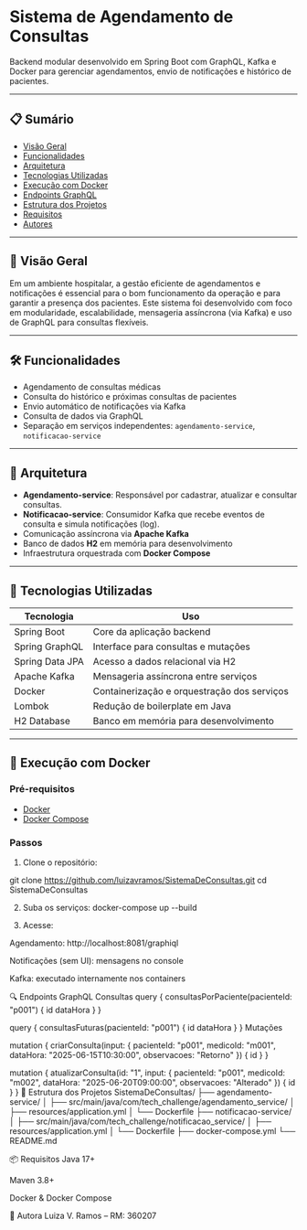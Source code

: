 # Sistema de Agendamento de Consultas

Backend modular desenvolvido em Spring Boot com GraphQL, Kafka e Docker para gerenciar agendamentos, envio de notificações e histórico de pacientes.

---

## 📋 Sumário

- [Visão Geral](#visão-geral)
- [Funcionalidades](#funcionalidades)
- [Arquitetura](#arquitetura)
- [Tecnologias Utilizadas](#tecnologias-utilizadas)
- [Execução com Docker](#execução-com-docker)
- [Endpoints GraphQL](#endpoints-graphql)
- [Estrutura dos Projetos](#estrutura-dos-projetos)
- [Requisitos](#requisitos)
- [Autores](#autores)

---

## 🧭 Visão Geral

Em um ambiente hospitalar, a gestão eficiente de agendamentos e notificações é essencial para o bom funcionamento da operação e para garantir a presença dos pacientes. Este sistema foi desenvolvido com foco em modularidade, escalabilidade, mensageria assíncrona (via Kafka) e uso de GraphQL para consultas flexíveis.

---

## 🛠 Funcionalidades

- Agendamento de consultas médicas
- Consulta do histórico e próximas consultas de pacientes
- Envio automático de notificações via Kafka
- Consulta de dados via GraphQL
- Separação em serviços independentes: `agendamento-service`, `notificacao-service`

---

## 🧱 Arquitetura

- **Agendamento-service**: Responsável por cadastrar, atualizar e consultar consultas.
- **Notificacao-service**: Consumidor Kafka que recebe eventos de consulta e simula notificações (log).
- Comunicação assíncrona via **Apache Kafka**
- Banco de dados **H2** em memória para desenvolvimento
- Infraestrutura orquestrada com **Docker Compose**

---

## 🚀 Tecnologias Utilizadas

| Tecnologia        | Uso                                      |
|-------------------|-------------------------------------------|
| Spring Boot       | Core da aplicação backend                 |
| Spring GraphQL    | Interface para consultas e mutações       |
| Spring Data JPA   | Acesso a dados relacional via H2          |
| Apache Kafka      | Mensageria assíncrona entre serviços      |
| Docker            | Containerização e orquestração dos serviços |
| Lombok            | Redução de boilerplate em Java            |
| H2 Database       | Banco em memória para desenvolvimento     |

---

## 🐳 Execução com Docker

### Pré-requisitos

- [Docker](https://www.docker.com/)
- [Docker Compose](https://docs.docker.com/compose/)

### Passos

1. Clone o repositório:

git clone https://github.com/luizavramos/SistemaDeConsultas.git
cd SistemaDeConsultas

2. Suba os serviços:
docker-compose up --build

3. Acesse:

Agendamento: http://localhost:8081/graphiql

Notificações (sem UI): mensagens no console

Kafka: executado internamente nos containers

🔍 Endpoints GraphQL
Consultas
query {
  consultasPorPaciente(pacienteId: "p001") { id dataHora }
}

query {
  consultasFuturas(pacienteId: "p001") { id dataHora }
}
Mutações

mutation {
  criarConsulta(input: {
    pacienteId: "p001",
    medicoId: "m001",
    dataHora: "2025-06-15T10:30:00",
    observacoes: "Retorno"
  }) {
    id
  }
}

mutation {
  atualizarConsulta(id: "1", input: {
    pacienteId: "p001",
    medicoId: "m002",
    dataHora: "2025-06-20T09:00:00",
    observacoes: "Alterado"
  }) {
    id
  }
}
📁 Estrutura dos Projetos
SistemaDeConsultas/
├── agendamento-service/
│   ├── src/main/java/com/tech_challenge/agendamento_service/
│   ├── resources/application.yml
│   └── Dockerfile
├── notificacao-service/
│   ├── src/main/java/com/tech_challenge/notificacao_service/
│   ├── resources/application.yml
│   └── Dockerfile
├── docker-compose.yml
└── README.md

📦 Requisitos
Java 17+

Maven 3.8+

Docker & Docker Compose

👥 Autora
Luiza V. Ramos – RM: 360207

